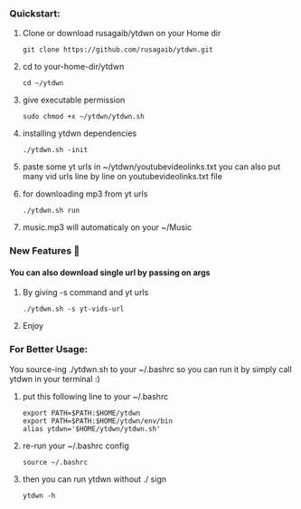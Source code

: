 ### Quickstart:

1. Clone or download rusagaib/ytdwn on your Home dir
    ```
    git clone https://github.com/rusagaib/ytdwn.git
    ``` 

2. cd to your-home-dir/ytdwn 
    ```
    cd ~/ytdwn
    ``` 

3. give executable permission
    ```
    sudo chmod +x ~/ytdwn/ytdwn.sh
    ``` 

4. installing ytdwn dependencies
    ```
    ./ytdwn.sh -init
    ```

5. paste some yt urls in ~/ytdwn/youtubevideolinks.txt 
you can also put many vid urls line by line on youtubevideolinks.txt file

5. for downloading mp3 from yt urls  
    ```
    ./ytdwn.sh run
    ```

6. music.mp3 will automaticaly on your ~/Music 

### **New Features :tada:**  
#### You can also download single url by passing on args 

1. By giving -s command and yt urls
    ```
    ./ytdwn.sh -s yt-vids-url
    ```

2. Enjoy

### For Better Usage:

You source-ing ./ytdwn.sh to your ~/.bashrc so you can run it by simply call ytdwn in your terminal :)

1. put this following line to your ~/.bashrc 

    ```
    export PATH=$PATH:$HOME/ytdwn
    export PATH=$PATH:$HOME/ytdwn/env/bin
    alias ytdwn='$HOME/ytdwn/ytdwn.sh'
    ```
2. re-run your ~/.bashrc config
    ```
    source ~/.bashrc
    ```
3. then you can run ytdwn without ./ sign
    ```
    ytdwn -h
    ```
    
